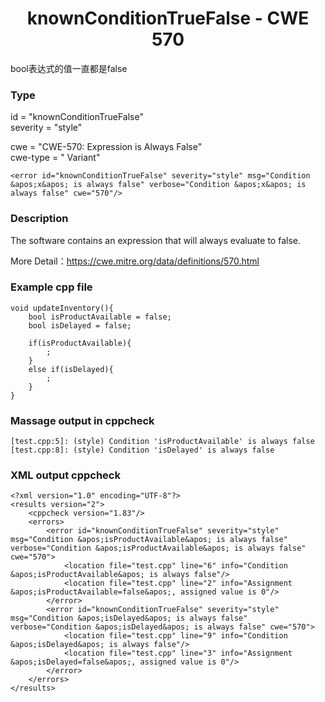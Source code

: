 # <center> knownConditionTrueFalse - CWE 570

bool表达式的值一直都是false

### Type

id = "knownConditionTrueFalse"  
severity = "style"

cwe = "CWE-570: Expression is Always False"  
cwe-type = " Variant"

    <error id="knownConditionTrueFalse" severity="style" msg="Condition &apos;x&apos; is always false" verbose="Condition &apos;x&apos; is always false" cwe="570"/>



### Description

The software contains an expression that will always evaluate to false.

More Detail：https://cwe.mitre.org/data/definitions/570.html  



### Example cpp file

	void updateInventory(){
		bool isProductAvailable = false; 
		bool isDelayed = false; 
	
		if(isProductAvailable){
			;
		} 
		else if(isDelayed){
			;
		}
	}



### Massage output in cppcheck

	[test.cpp:5]: (style) Condition 'isProductAvailable' is always false
	[test.cpp:8]: (style) Condition 'isDelayed' is always false



### XML output cppcheck

	<?xml version="1.0" encoding="UTF-8"?>
	<results version="2">
	    <cppcheck version="1.83"/>
	    <errors>
	        <error id="knownConditionTrueFalse" severity="style" msg="Condition &apos;isProductAvailable&apos; is always false" verbose="Condition &apos;isProductAvailable&apos; is always false" cwe="570">
	            <location file="test.cpp" line="6" info="Condition &apos;isProductAvailable&apos; is always false"/>
	            <location file="test.cpp" line="2" info="Assignment &apos;isProductAvailable=false&apos;, assigned value is 0"/>
	        </error>
	        <error id="knownConditionTrueFalse" severity="style" msg="Condition &apos;isDelayed&apos; is always false" verbose="Condition &apos;isDelayed&apos; is always false" cwe="570">
	            <location file="test.cpp" line="9" info="Condition &apos;isDelayed&apos; is always false"/>
	            <location file="test.cpp" line="3" info="Assignment &apos;isDelayed=false&apos;, assigned value is 0"/>
	        </error>
	    </errors>
	</results>